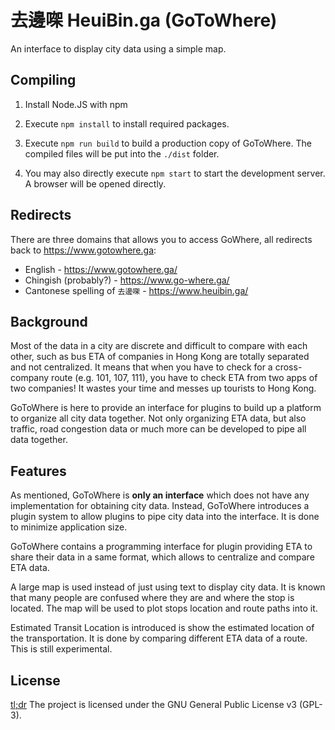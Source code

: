 ﻿# 去邊㗎 HeuiBin.ga (GoToWhere)
An interface to display city data using a simple map.

## Compiling

1. Install Node.JS with npm

2. Execute ```npm install``` to install required packages.

3. Execute ```npm run build``` to build a production copy of GoToWhere. The compiled files will be put into the ```./dist``` folder.

4. You may also directly execute ```npm start``` to start the development server. A browser will be opened directly.

## Redirects
There are three domains that allows you to access GoWhere, all redirects back to https://www.gotowhere.ga:

- English - https://www.gotowhere.ga/
- Chingish (probably?) - https://www.go-where.ga/
- Cantonese spelling of <code>去邊㗎</code> - https://www.heuibin.ga/

## Background
Most of the data in a city are discrete and difficult to compare with each other, such as bus ETA of companies in Hong Kong are totally separated and not centralized. It means that when you have to check for a cross-company route (e.g. 101, 107, 111), you have to check ETA from two apps of two companies! It wastes your time and messes up tourists to Hong Kong.

GoToWhere is here to provide an interface for plugins to build up a platform to organize all city data together. Not only organizing ETA data, but also traffic, road congestion data or much more can be developed to pipe all data together.

## Features
As mentioned, GoToWhere is **only an interface** which does not have any implementation for obtaining city data. Instead, GoToWhere introduces a plugin system to allow plugins to pipe city data into the interface. It is done to minimize application size.

GoToWhere contains a programming interface for plugin providing ETA to share their data in a same format, which allows to centralize and compare ETA data.

A large map is used instead of just using text to display city data. It is known that many people are confused where they are and where the stop is located. The map will be used to plot stops location and route paths into it.

Estimated Transit Location is introduced is show the estimated location of the transportation. It is done by comparing different ETA data of a route. This is still experimental.

## License
[tl;dr](https://tldrlegal.com/license/gnu-general-public-license-v3-(gpl-3)) The project is licensed under the GNU General Public License v3 (GPL-3).